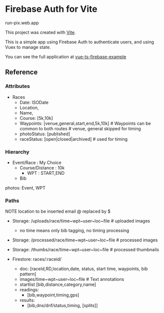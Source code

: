 # Firebase Auth for Vite

run-pix.web.app

This project was created with [Vite](https://vitejs.dev/).

This is a simple app using Firebase Auth to authenticate users, and using Vuex to manage state.

You can see the full application at [vue-ts-firebase-example](https://github.com/Chia1104/vue-ts-firebase-example)

## Reference

### Attributes
* Races
    * Date: ISODate
    * Location,
    * Name,
    * Course: [5k,10k]
    * Waypoints: [venue,general,start,end,5k,10k]   # Waypoints can be common to both routes
                                    # venue, general skipped for timing
    * photoStatus: [published]
    * raceStatus: [open|closed|archived] # used for timing


### Hierarchy
* Event/Race : My Choice  
    * Course/Distance : 10k
        * WPT : START,END
    * Bib

photos: Event, WPT

### Paths
 NOTE
 location to be inserted
 email @ replaced by $

* Storage: /uploads/race/time~wpt~user~loc~file    # uploaded images
    * no time means only bib tagging, no timing processing

* Storage: /processed/race/time~wpt~user~loc~file     # processed images 

* Storage: /thumbs/race/time~wpt~user~loc~file     # processed thumbnails 
* Firestore: races/:raceid/
    * doc: [raceId,RD,location,date, status, start time, waypoints, bib pattern]
    * images/time~wpt~user~loc~file   # Text annotations
    * startlist [bib,distance,category,name]
    * readings: 
        * [bib,waypoint,timing,gps]
    * results: 
        * [bib,dns/dnf/status,timing, [splits]]

